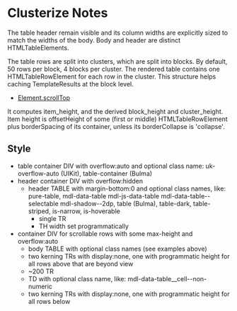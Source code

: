 # Clusterize Notes

The table header remain visible and its column widths are explicitly
sized to match the widths of the body. Body and header are distinct
HTMLTableElements.

The table rows are split into clusters, which are split into
blocks. By default, 50 rows per block, 4 blocks per cluster. The
rendered table contains one HTMLTableRowElement for each row in the
cluster. This structure helps caching TemplateResults at the block level.

- [Element.scrollTop](https://developer.mozilla.org/en-US/docs/Web/API/Element/scrollTop)

It computes item_height, and the derived block_height and
cluster_height. Item height is offsetHeight of some (first or middle)
HTMLTableRowElement plus borderSpacing of its container, unless its
borderCollapse is 'collapse'.

## Style

- table container DIV with overflow:auto and optional class name: uk-overflow-auto (UIKit), table-container (Bulma)
- header container DIV with overflow:hidden
  - header TABLE with margin-bottom:0 and optional class names, like:
    pure-table, mdl-data-table mdl-js-data-table
    mdl-data-table--selectable mdl-shadow--2dp, table (Bulma),
    table-dark, table-striped, is-narrow, is-hoverable
    - single TR
    - TH width set programmatically
- container DIV for scrollable rows with some max-height and overflow:auto
  - body TABLE with optional class names (see examples above)
  - two kerning TRs with display:none, one with programmatic height for
    all rows above that are beyond view
  - ~200 TR
  - TD with optional class name, like: mdl-data-table\_\_cell--non-numeric
  - two kerning TRs with display:none, one with programmatic height for all rows below
